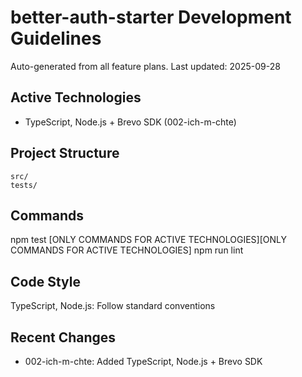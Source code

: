 # better-auth-starter Development Guidelines

Auto-generated from all feature plans. Last updated: 2025-09-28

## Active Technologies
- TypeScript, Node.js + Brevo SDK (002-ich-m-chte)

## Project Structure
```
src/
tests/
```

## Commands
npm test [ONLY COMMANDS FOR ACTIVE TECHNOLOGIES][ONLY COMMANDS FOR ACTIVE TECHNOLOGIES] npm run lint

## Code Style
TypeScript, Node.js: Follow standard conventions

## Recent Changes
- 002-ich-m-chte: Added TypeScript, Node.js + Brevo SDK

<!-- MANUAL ADDITIONS START -->
<!-- MANUAL ADDITIONS END -->